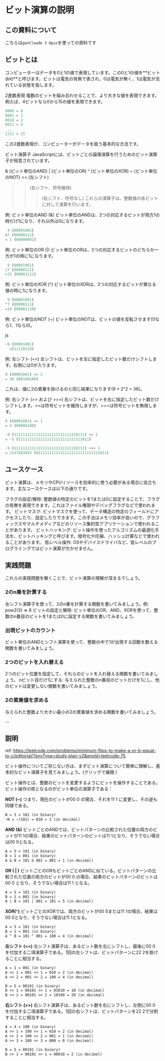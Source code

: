 
# ビット演算の説明

## この資料について

こちらは`genClaude 3 Opus`を使っての資料です

## ビットとは

コンピューターはデータを0と1の値で表現しています。この0と1の値を**ビット(bit)**と呼びます。ビットは電気の有無で表され、0は電気が無く、1は電気が流れている状態を指します。

2進数表現
複数のビットを組み合わせることで、より大きな値を表現できます。例えば、4ビットなら0から15の値を表現できます。

```js
0000 = 0
0001 = 1
0010 = 2
0011 = 3
...
1111 = 15
```

この2進数表現が、コンピューターがデータを扱う基本的な方法です。

ビット演算子
JavaScriptには、ビットごとの論理演算を行うためのビット演算子が用意されています。

& (ビット単位のAND)
| (ビット単位のOR)
^ (ビット単位のXOR)
~ (ビット単位のNOT)
<< (左シフト)
>> (右シフト、符号維持)
>>> (右シフト、符号なし)
これらの演算子は、整数値の各ビットに対して演算を行います。

例: ビット単位のAND (&)
ビット単位のANDは、2つの対応するビットが両方1の時だけ1になり、それ以外は0になります。

```js
 9 (00001001)
&7 (00000111)
= 1 (00000001)
```

例: ビット単位のOR (|)
ビット単位のORは、2つの対応するビットのどちらか一方が1の時に1になります。

```js
 9 (00001001)
|7 (00000111)
=15 (00001111)
```

例: ビット単位のXOR (^)
ビット単位のXORは、2つの対応するビットが異なる値の時に1になります。

```js
 9 (00001001)
^7 (00000111)
=14 (00001110)
```

例: ビット単位のNOT (~)
ビット単位のNOTは、ビットの値を反転させます(0なら1、1なら0)。

js

```js
~9 (00001001)
  =(11110110)
```

例: 左シフト (<<)
左シフトは、ビットを左に指定したビット数だけシフトします。右側には0が入ります。

```js
9 (00001001) << 2
= 36 (00100100)
```

これは、値に2の累乗を掛けるのと同じ結果になります(9 * 2^2 = 36)。

例: 右シフト (>> および >>>)
右シフトは、ビットを右に指定したビット数だけシフトします。>>は符号ビットを維持しますが、>>>は符号ビットを無視します。

```js
9 (00001001) >> 1
= 4 (00000100)

-9 (11111111111111111111111111110111) >> 1
= -5 (11111111111111111111111111111011)

-9 (11111111111111111111111111110111) >>> 1
= 2147483643 (01111111111111111111111111111011)
```

## ユースケース
ビット演算は、メモリやCPUリソースを効率的に使う必要がある場合に役立ちます。主なユースケースは以下の通りです。

フラグの設定/解除: 整数値の特定のビットを1または0に設定することで、フラグの有無を表現できます。これはファイル権限やデバッグフラグなどで使われます。
ビットマスク: ビットマスクを使って、データ構造の特定のフィールドにアクセスしたり、設定したりできます。この手法はメモリ効率が良いので、グラフィックスやマルチメディアなどのリソース集約型アプリケーションで使われることがあります。
ビットハッキング: ビット操作を使ったアルゴリズムの最適化手法を、ビットハッキングと呼びます。暗号化や圧縮、ハッシュ計算などで使われることがあります。
低レベル操作: OSやデバイスドライバなど、低レベルのプログラミングではビット演算が欠かせません。

## 実践問題

これらの実践問題を解くことで、ビット演算の理解が深まるでしょう。

### 2のn乗を計算する

左シフト演算子を使って、2のn乗を計算する関数を書いてみましょう。例: pow2(3) => 8
ビットの設定と解除: ビット単位のOR、AND、XORを使って、整数のn番目のビットを1または0に設定する関数を書いてみましょう。

### 出現ビットのカウント

ビット単位のANDとシフト演算を使って、整数の中で1が出現する回数を数える関数を書いてみましょう。

### 2つのビットを入れ替える

2つのビット位置を指定して、それらのビットを入れ替える関数を書いてみましょう。
nビット目だけ1にする: 与えられた整数のn番目のビットだけを1にし、他のビットは変更しない関数を書いてみましょう。

### 2の累乗値を求める

与えられた整数より大きい最小の2の累乗値を求める関数を書いてみましょう。

--

## 説明

ref: https://leetcode.com/problems/minimum-flips-to-make-a-or-b-equal-to-c/editorial/?envType=study-plan-v2&envId=leetcode-75

ビット操作についてご存じない方は、まずビット演算について簡単に理解し、基本的なビット演算子を見てみましょう。(クリックで展開 )

ビット操作とは、整数のビットを変更するようにビットを操作することである。
ビット操作の核となるのがビット単位の演算子である：

**NOT (~)**
つまり、現在のビットが00 0 の場合、それを11 1 に変更し、その逆も同様である。

```txt
N = 5 = 101 (in binary)
~N = ~(101) = 010 = 2 (in decimal)
```

**AND (&)**
ビットごとのANDでは、ビットパターンの比較された位置の両方のビットが11 1の場合、結果のビットパターンのビットは11 1となり、そうでない場合は00 0となる。

```txt
A = 5 = 101 (in binary)
B = 1 = 001 (in binary)
A & B = 101 & 001 = 001 = 1 (in decimal)
```

**OR ( | )**
ビットごとのORもビットごとのANDに似ている。ビットパターンの比較された位置の両方のビットが00 0 の場合、結果のビットパターンのビットは00 0 となり、そうでない場合は11 1 となる。

```txt
A = 5 = 101 (in binary)
B = 1 = 001 (in binary)
A | B = 101 | 001 = 101 = 5 (in decimal)
```

**XOR(^)**
ビットごとのXORでは、両方のビットが00 0または11 1の場合、結果は00 0となり、そうでない場合は11 1となる。

```txt
A = 5 = 101 (in binary)
B = 1 = 001 (in binary)
A ^ B = 101 ^ 001 = 100 = 4 (in decimal)
```

**左シフト (<<)**
左シフト演算子は、あるビット数を左にシフトし、最後に00 0 を付加する二項演算子である。1回の左シフトは、ビットパターンに22 2を掛けることに相当する。

```txt
A = 1 = 001 (in binary)
A << 1 = 001 << 1 = 010 = 2 (in decimal)
A << 2 = 001 << 2 = 100 = 4 (in decimal)

B = 5 = 00101 (in binary)
B << 1 = 00101 << 1 = 01010 = 10 (in decimal)
B << 2 = 00101 << 2 = 10100 = 20 (in decimal)
```

**右シフト (>>)**
右シフト演算子は、あるビット数を右にシフトし、左側に00 0 を付加する二項演算子である。1回の右シフトは、ビットパターンを22 2で分割することに相当する。

```txt
A = 4 = 100 (in binary)
A >> 1 = 100 >> 1 = 010 = 2 (in decimal)
A >> 2 = 100 >> 2 = 001 = 1 (in decimal)
A >> 3 = 100 >> 3 = 000 = 0 (in decimal)

B = 5 = 00101 (in binary)
B >> 1 = 00101 >> 1 = 00010 = 2 (in decimal)
```

